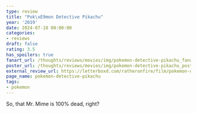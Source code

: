```yaml
---
type: review
title: "Pok\xE9mon Detective Pikachu"
year: '2019'
date: 2024-07-10 00:00:00
categories:
- reviews
draft: false
rating: 3.5
has_spoilers: true
fanart_url: /thoughts/reviews/movies/img/pokemon-detective-pikachu_fanart.png
poster_url: /thoughts/reviews/movies/img/pokemon-detective-pikachu_poster.png
external_review_url: https://letterboxd.com/ratheronfire/film/pokemon-detective-pikachu/
page_name: pokemon-detective-pikachu
tags:
- pokemon
---
```


So, that Mr. Mime is 100% dead, right?